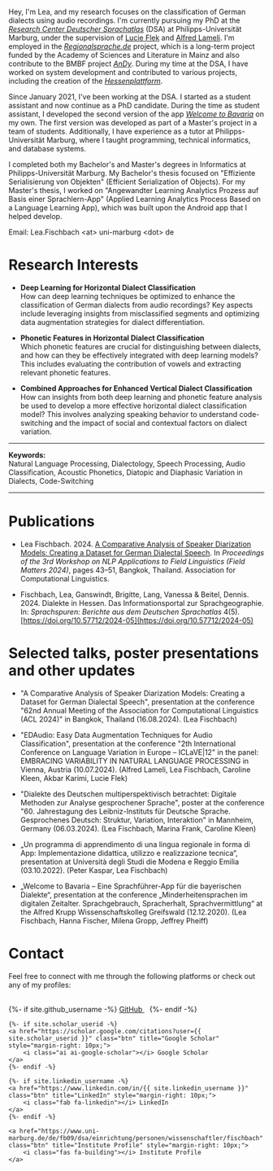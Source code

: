 Hey, I'm Lea, and my research focuses on the classification of German dialects using audio recordings. I'm currently pursuing my PhD at the [_Research Center Deutscher Sprachatlas_](https://www.uni-marburg.de/en/fb09/dsa) (DSA) at Philipps-Universität Marburg, under the supervision of [Lucie Flek](https://www.uni-bonn.de/de/forschung-lehre/forschungsprofil/transdisziplinaere-forschungsbereiche/tra1/mitgliederverzeichnis/lucie-flek) and [Alfred Lameli](https://www.uni-marburg.de/de/fb09/dsa/einrichtung/personen/lameli/start-99). I'm employed in the [_Regionalsprache.de_](https://regionalsprache.de/en/home.aspx) project, which is a long-term project funded by the Academy of Sciences and Literature in Mainz and also contribute to the BMBF project [_AnDy_](https://www.uni-marburg.de/en/fb09/dsa/projects/current-projects/andy). During my time at the DSA, I have worked on system development and contributed to various projects, including the creation of the [_Hessenplattform_](https://dsa.info/hessen/).

Since January 2021, I've been working at the DSA. I started as a student assistant and now continue as a PhD candidate. During the time as student assistant, I developed the second version of the app [_Welcome to Bavaria_](https://www.uni-marburg.de/de/fb09/dsa/projekte/abgeschlossene-projekte/app-welcome-to-bavaria-1/app-welcome-to-bavaria) on my own. The first version was developed as part of a Master's project in a team of students. Additionally, I have experience as a tutor at Philipps-Universität Marburg, where I taught programming, technical informatics, and database systems.

I completed both my Bachelor's and Master's degrees in Informatics at Philipps-Universität Marburg. My Bachelor's thesis focused on "Effiziente Serialisierung von Objekten" (Efficient Serialization of Objects). For my Master's thesis, I worked on "Angewandter Learning Analytics Prozess auf Basis einer Sprachlern-App" (Applied Learning Analytics Process Based on a Language Learning App), which was built upon the Android app that I helped develop.

<span class="highlight-color">Email</span>: Lea.Fischbach \<at\> uni-marburg \<dot\> de

# Research Interests

<!--
My research is organized into three main areas of focus:

1. **Horizontal Dialect Classification Using Deep Learning**  
   *How can deep learning techniques be optimized to improve the classification of German dialects based on audio recordings?*

   - **Insights from Misclassified Segments:**  
     What insights can be gained by comparing the properties of misclassified segments with the overall dataset properties?

   - **Data Augmentation:**  
     How does data augmentation affect dialect classification model performance, and what are the optimal strategies for balancing augmentation with original data, particularly regarding the types of augmentation used, its impact on rare speakers and dialects, and the potential shift in model focus from speaker recognition to dialect differentiation?

2. **Horizontal Dialect Classification Using Phonetic Features**  
   *Which phonetic features are most effective in distinguishing between dialects, and how can they be integrated with deep learning models?*

   - **Vowel Contributions:**  
     How much information do vowels alone contribute to dialect classification compared to full audio segments?

   - **Phonetic Feature Extraction:**  
     What are the most relevant phonetic features for distinguishing dialects, and how can they be extracted?

3. **Combined Approaches for Vertical Dialect Classification**  
   *Can insights from deep learning and phonetic feature analysis be used to construct an enhanced dialect classification model for horizontal classification?*

   - **Dialect Switching Analysis:**  
     How can the analysis of individual speaking behavior and dialectal variation within specific segments reveal whether a speaker is a dialect switcher, shifter, or remains consistent, and what factors, such as social environment, audience, and conversational context, influence these dialectal changes?
-->

- **Deep Learning for Horizontal Dialect Classification**<br>
How can deep learning techniques be optimized to enhance the classification of German dialects from audio recordings? Key aspects include leveraging insights from misclassified segments and optimizing data augmentation strategies for dialect differentiation.

- **Phonetic Features in Horizontal Dialect Classification**<br>
Which phonetic features are crucial for distinguishing between dialects, and how can they be effectively integrated with deep learning models? This includes evaluating the contribution of vowels and extracting relevant phonetic features.

- **Combined Approaches for Enhanced Vertical Dialect Classification**<br>
How can insights from both deep learning and phonetic feature analysis be used to develop a more effective horizontal dialect classification model? This involves analyzing speaking behavior to understand code-switching and the impact of social and contextual factors on dialect variation.

---

**Keywords:**  
<span class="highlight-color">Natural Language Processing</span>, <span class="highlight-color">Dialectology</span>, <span class="highlight-color">Speech Processing</span>, <span class="highlight-color">Audio Classification</span>, <span class="highlight-color">Acoustic Phonetics</span>, <span class="highlight-color">Diatopic and Diaphasic Variation in Dialects</span>, <span class="highlight-color">Code-Switching</span>

---

# Publications
- <span class="highlight-color">Lea Fischbach</span>. 2024. [A Comparative Analysis of Speaker Diarization Models: Creating a Dataset for German Dialectal Speech](https://aclanthology.org/2024.fieldmatters-1.6/). In _Proceedings of the 3rd Workshop on NLP Applications to Field Linguistics (Field Matters 2024)_, pages 43–51, Bangkok, Thailand. Association for Computational Linguistics.

- <span class="highlight-color">Fischbach, Lea</span>, Ganswindt, Brigitte, Lang, Vanessa & Beitel, Dennis. 2024. Dialekte in Hessen. Das Informationsportal zur Sprachgeographie. In: _Sprachspuren: Berichte aus dem Deutschen Sprachatlas_ 4(5). [https://doi.org/10.57712/2024-05](https://doi.org/10.57712/2024-05)

# Selected talks, poster presentations and other updates
- "A Comparative Analysis of Speaker Diarization Models: Creating a Dataset for German Dialectal Speech", presentation at the conference "62nd Annual Meeting of the Association for Computational Linguistics (ACL 2024)" in Bangkok, Thailand (16.08.2024). (<span class="highlight-color">Lea Fischbach</span>)

- "EDAudio: Easy Data Augmentation Techniques for Audio Classification", presentation at the conference "2th International Conference on Language Variation in Europe – ICLaVE\|12" in the panel: EMBRACING VARIABILITY IN NATURAL LANGUAGE PROCESSING in Vienna, Austria (10.07.2024). (Alfred Lameli, <span class="highlight-color">Lea Fischbach</span>, Caroline Kleen, Akbar Karimi, Lucie Flek)

- "Dialekte des Deutschen multiperspektivisch betrachtet: Digitale Methoden zur Analyse gesprochener Sprache",  poster at the conference "60. Jahrestagung des Leibniz-Instituts für Deutsche Sprache. Gesprochenes Deutsch: Struktur, Variation, Interaktion" in Mannheim, Germany (06.03.2024). (<span class="highlight-color">Lea Fischbach</span>, Marina Frank, Caroline Kleen)

- „Un programma di apprendimento di una lingua regionale in forma di App: Implementazione didattica, utilizzo e realizzazione tecnica“,  presentation at Università degli Studi die Modena e Reggio Emilia (03.10.2022). (Peter Kaspar, <span class="highlight-color">Lea Fischbach</span>)

- „Welcome to Bavaria – Eine Sprachführer-App für die bayerischen Dialekte“, presentation at the conference „Minderheitensprachen im digitalen Zeitalter. Sprachgebrauch, Spracherhalt, Sprachvermittlung“ at the Alfred Krupp Wissenschaftskolleg Greifswald (12.12.2020). (<span class="highlight-color">Lea Fischbach</span>, Hanna Fischer, Milena Gropp, Jeffrey Pheiff)

# Contact
Feel free to connect with me through the following platforms or check out any of my profiles: <br><br>

<div class="buttons-cluster">
    {%- if site.github_username -%}
    <a href="https://github.com/{{ site.github_username }}" class="btn" title="GitHub" style="margin-right: 10px;">
        <i class="fab fa-github"></i> GitHub
    </a>
    {%- endif -%}

    {%- if site.scholar_userid -%}
    <a href="https://scholar.google.com/citations?user={{ site.scholar_userid }}" class="btn" title="Google Scholar" style="margin-right: 10px;">
        <i class="ai ai-google-scholar"></i> Google Scholar
    </a>
    {%- endif -%}

    {%- if site.linkedin_username -%}
    <a href="https://www.linkedin.com/in/{{ site.linkedin_username }}" class="btn" title="LinkedIn" style="margin-right: 10px;">
        <i class="fab fa-linkedin"></i> LinkedIn
    </a>
    {%- endif -%}

    <a href="https://www.uni-marburg.de/de/fb09/dsa/einrichtung/personen/wissenschaftler/fischbach" class="btn" title="Institute Profile" style="margin-right: 10px;">
        <i class="fas fa-building"></i> Institute Profile
    </a>
</div>
